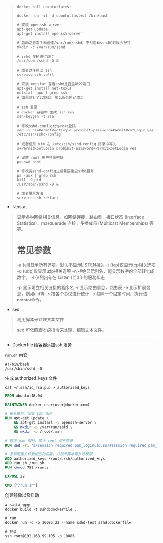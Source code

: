 > ```shell
> docker pull ubuntu:latest
> 
> docker run -it -d ubuntu:lastest /bin/bash
> 
> # 安装 openssh-server
> apt-get update
> apt-get install openssh-server
> 
> # 启动之前需手动创建/var/run/sshd，不然启动sshd的时候会报错
> mkdir -p /var/run/sshd
> 
> # sshd 守护进行运行
> /usr/sbin/sshd -D &
> 
> # 或者这样启动 ssh
> service ssh satrt
> 
> # 安装 netstat 查看sshd是否监听22端口
> apt-get install net-tools
> netstat -apn | grep ssh
> # 如果监听了22端口，那么服务启动成功
> 
> # ssh 登录
> # docker 容器中 生成 ssh key
> ssh-keygen -t rsa
> 
> # 修改sshd-config允许root登陆
> sed -i 's+PermitRootLogin prohibit-password+PermitRootLogin yes' /etc/ssh/sshd-config
> 
> # 或者使用 vim 在 /etc/ssh/sshd-config 目录中写入
> s+PermitRootLogin prohibit-password+PermitRootLogin yes
> 
> # 设置 root 用户登录密码
> passwd root
> 
> # 修改完sshd-config之后需要重启sshd服务
> ps -aux | grep ssh
> kill -9 pid
> /usr/sbin/sshd -D &
> 
> # 或者重启方法
> service ssh restart
> ```

* Netstat

> 显示各种网络相关信息，如网络连接，路由表，接口状态 (Interface Statistics)，masquerade 连接，多播成员 (Multicast Memberships) 等等。
>
> # **常见参数**
>
> -a (all)显示所有选项，默认不显示LISTEN相关
> -t (tcp)仅显示tcp相关选项
> -u (udp)仅显示udp相关选项
> -n 拒绝显示别名，能显示数字的全部转化成数字。
> -l 仅列出有在 Listen (监听) 的服務状态
>
> -p 显示建立相关链接的程序名
> -r 显示路由信息，路由表
> -e 显示扩展信息，例如uid等
> -s 按各个协议进行统计
> -c 每隔一个固定时间，执行该netstat命令。

* sed

> 利用脚本来处理文本文件
>
> sed 可依照脚本的指令来处理、编辑文本文件。

---

* Dockerfile 给容器添加ssh 服务

run.sh 内容

```shell
#!/bin/bash
/usr/sbin/sshd -D
```

生成 authorized_keys 文件

```shell
cat ~/.ssh/id_rsa.pub > authorized_keys
```

```dockerfile
FROM ubuntu:18.04

MAINTAINER docker_user(user@docker.com)

# 更新缓存，安装 ssh 服务
RUN apt-get update \
	&& apt-get install -y openssh-server \
	&& mkdir -p /var/run/sshd \
	&& mkdir -p /root/.ssh
	
# 取消 pam 限制，禁止 root 用户登录
RUN sed -ri 's/session required pam_loginuid.so/#session required pam_loginuid.so/g' /etc/pam.d/sshd

# 复制配置文件到相应的位置，并赋予脚本可执行权限
ADD authorized_keys /root/.ssh/authorized_keys
ADD run.sh /run.sh
RUN chmod 755 /run.sh

EXPOSE 22

CMD ["/run.sh"]
```

创建镜像以及启动

```shell
# build 镜像
docker build -t sshd:dockerfile .

# run
docker run -d -p 10086:22 --name sshd-test sshd:dockerfile  

# 登录
ssh root@192.168.99.105 -p 10086
```





















